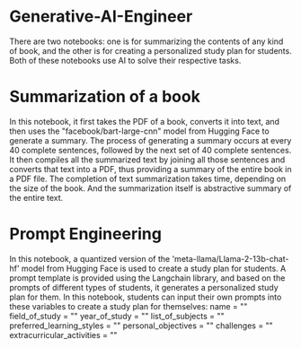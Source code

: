 # Generative-AI-Engineer

There are two notebooks: one is for summarizing the contents of any kind of book, and the other is for creating a personalized study plan for students. Both of these notebooks use AI to solve their respective tasks.

# Summarization of a book
In this notebook, it first takes the PDF of a book, converts it into text, and then uses the "facebook/bart-large-cnn" model from Hugging Face to generate a summary. The process of generating a summary occurs at every 40 complete sentences, followed by the next set of 40 complete sentences. It then compiles all the summarized text by joining all those sentences and converts that text into a PDF, thus providing a summary of the entire book in a PDF file. The completion of text summarization takes time, depending on the size of the book. And the summarization itself is abstractive summary of the entire text.

# Prompt Engineering
In this notebook, a quantized version of the 'meta-llama/Llama-2-13b-chat-hf' model from Hugging Face is used to create a study plan for students. A prompt template is provided using the Langchain library, and based on the prompts of different types of students, it generates a personalized study plan for them. In this notebook, students can input their own prompts into these variables to create a study plan for themselves:
name = ""
field_of_study = ""
year_of_study = ""
list_of_subjects = ""
preferred_learning_styles = ""
personal_objectives = ""
challenges = ""
extracurricular_activities = ""
